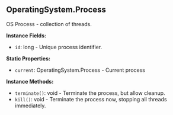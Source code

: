 ## OperatingSystem.Process

OS Process - collection of threads.


**Instance Fields:**
- `id`: long - Unique process identifier.

**Static Properties:**
- `current`: OperatingSystem.Process - Current process

**Instance Methods:**
- `terminate()`: void - Terminate the process, but allow cleanup.
- `kill()`: void - Terminate the process now, stopping all threads immediately.
